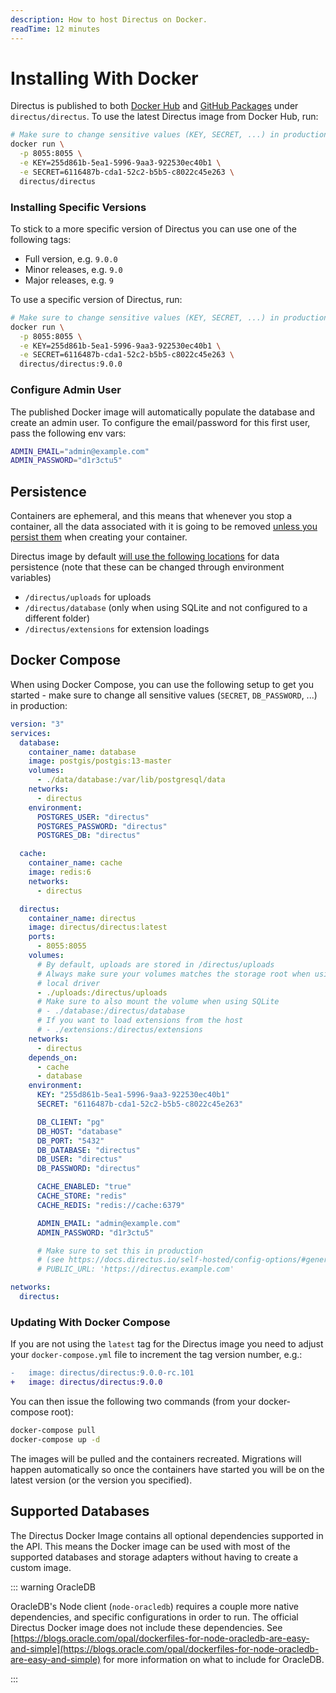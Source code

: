 ```yaml
---
description: How to host Directus on Docker.
readTime: 12 minutes
---
```


# Installing With Docker

Directus is published to both [Docker Hub](https://hub.docker.com/r/directus/directus) and
[GitHub Packages](https://github.com/directus/directus/pkgs/container/directus) under `directus/directus`. To use the
latest Directus image from Docker Hub, run:

```bash
# Make sure to change sensitive values (KEY, SECRET, ...) in production
docker run \
  -p 8055:8055 \
  -e KEY=255d861b-5ea1-5996-9aa3-922530ec40b1 \
  -e SECRET=6116487b-cda1-52c2-b5b5-c8022c45e263 \
  directus/directus
```

### Installing Specific Versions

To stick to a more specific version of Directus you can use one of the following tags:

- Full version, e.g. `9.0.0`
- Minor releases, e.g. `9.0`
- Major releases, e.g. `9`

To use a specific version of Directus, run:

```bash
# Make sure to change sensitive values (KEY, SECRET, ...) in production
docker run \
  -p 8055:8055 \
  -e KEY=255d861b-5ea1-5996-9aa3-922530ec40b1 \
  -e SECRET=6116487b-cda1-52c2-b5b5-c8022c45e263 \
  directus/directus:9.0.0
```

### Configure Admin User

The published Docker image will automatically populate the database and create an admin user. To configure the
email/password for this first user, pass the following env vars:

```bash
ADMIN_EMAIL="admin@example.com"
ADMIN_PASSWORD="d1r3ctu5"
```

## Persistence

Containers are ephemeral, and this means that whenever you stop a container, all the data associated with it is going to
be removed [unless you persist them](https://docs.docker.com/storage/) when creating your container.

Directus image by default
[will use the following locations](https://github.com/directus/directus/blob/main/docker/Dockerfile#L56-L60) for data
persistence (note that these can be changed through environment variables)

- `/directus/uploads` for uploads
- `/directus/database` (only when using SQLite and not configured to a different folder)
- `/directus/extensions` for extension loadings

## Docker Compose

When using Docker Compose, you can use the following setup to get you started - make sure to change all sensitive values
(`SECRET`, `DB_PASSWORD`, ...) in production:

```yaml
version: "3"
services:
  database:
    container_name: database
    image: postgis/postgis:13-master
    volumes:
      - ./data/database:/var/lib/postgresql/data
    networks:
      - directus
    environment:
      POSTGRES_USER: "directus"
      POSTGRES_PASSWORD: "directus"
      POSTGRES_DB: "directus"

  cache:
    container_name: cache
    image: redis:6
    networks:
      - directus

  directus:
    container_name: directus
    image: directus/directus:latest
    ports:
      - 8055:8055
    volumes:
      # By default, uploads are stored in /directus/uploads
      # Always make sure your volumes matches the storage root when using
      # local driver
      - ./uploads:/directus/uploads
      # Make sure to also mount the volume when using SQLite
      # - ./database:/directus/database
      # If you want to load extensions from the host
      # - ./extensions:/directus/extensions
    networks:
      - directus
    depends_on:
      - cache
      - database
    environment:
      KEY: "255d861b-5ea1-5996-9aa3-922530ec40b1"
      SECRET: "6116487b-cda1-52c2-b5b5-c8022c45e263"

      DB_CLIENT: "pg"
      DB_HOST: "database"
      DB_PORT: "5432"
      DB_DATABASE: "directus"
      DB_USER: "directus"
      DB_PASSWORD: "directus"

      CACHE_ENABLED: "true"
      CACHE_STORE: "redis"
      CACHE_REDIS: "redis://cache:6379"

      ADMIN_EMAIL: "admin@example.com"
      ADMIN_PASSWORD: "d1r3ctu5"

      # Make sure to set this in production
      # (see https://docs.directus.io/self-hosted/config-options/#general)
      # PUBLIC_URL: 'https://directus.example.com'

networks:
  directus:
```

### Updating With Docker Compose

If you are not using the `latest` tag for the Directus image you need to adjust your `docker-compose.yml` file to
increment the tag version number, e.g.:

```diff
-   image: directus/directus:9.0.0-rc.101
+   image: directus/directus:9.0.0
```

You can then issue the following two commands (from your docker-compose root):

```bash
docker-compose pull
docker-compose up -d
```

The images will be pulled and the containers recreated. Migrations will happen automatically so once the containers have
started you will be on the latest version (or the version you specified).

## Supported Databases

The Directus Docker Image contains all optional dependencies supported in the API. This means the Docker image can be
used with most of the supported databases and storage adapters without having to create a custom image.

::: warning OracleDB

OracleDB's Node client (`node-oracledb`) requires a couple more native dependencies, and specific configurations in
order to run. The official Directus Docker image does not include these dependencies. See
[https://blogs.oracle.com/opal/dockerfiles-for-node-oracledb-are-easy-and-simple](https://blogs.oracle.com/opal/dockerfiles-for-node-oracledb-are-easy-and-simple)
for more information on what to include for OracleDB.

:::
